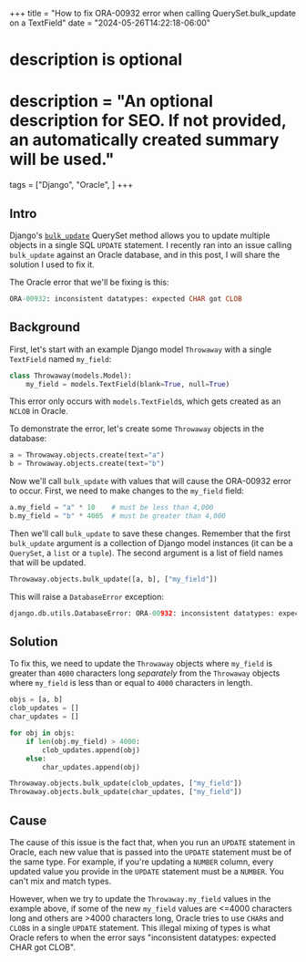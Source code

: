 +++
title = "How to fix ORA-00932 error when calling QuerySet.bulk_update on a TextField"
date = "2024-05-26T14:22:18-06:00"

#
# description is optional
#
# description = "An optional description for SEO. If not provided, an automatically created summary will be used."

tags = ["Django", "Oracle", ]
+++

## Intro

Django's [`bulk_update`](https://docs.djangoproject.com/en/4.2/ref/models/querysets/#bulk-update) QuerySet method allows you to update multiple objects in a single SQL `UPDATE` statement. I recently ran into an issue calling `bulk_update` against an Oracle database, and in this post, I will share the solution I used to fix it.

The Oracle error that we'll be fixing is this:

```sql
ORA-00932: inconsistent datatypes: expected CHAR got CLOB
```

## Background

First, let's start with an example Django model `Throwaway` with a single `TextField` named `my_field`:

```python
class Throwaway(models.Model):
    my_field = models.TextField(blank=True, null=True)
```

This error only occurs with `models.TextField`s, which gets created as an `NCLOB` in Oracle.

To demonstrate the error, let's create some `Throwaway` objects in the database:

```python
a = Throwaway.objects.create(text="a")
b = Throwaway.objects.create(text="b")
```

Now we'll call `bulk_update` with values that will cause the ORA-00932 error to occur. First, we need to make changes to the `my_field` field:

```python
a.my_field = "a" * 10    # must be less than 4,000
b.my_field = "b" * 4005  # must be greater than 4,000
```

Then we'll call `bulk_update` to save these changes. Remember that the first `bulk_update` argument is a collection of Django model instances (it can be a `QuerySet`, a `list` or a `tuple`). The second argument is a list of field names that will be updated.

```python
Throwaway.objects.bulk_update([a, b], ["my_field"])
```

This will raise a `DatabaseError` exception:

```python
django.db.utils.DatabaseError: ORA-00932: inconsistent datatypes: expected CHAR got CLOB
```

## Solution

To fix this, we need to update the `Throwaway` objects where `my_field` is greater than `4000` characters long _separately_ from the `Throwaway` objects where `my_field` is less than or equal to `4000` characters in length.

```python
objs = [a, b]
clob_updates = []
char_updates = []

for obj in objs:
    if len(obj.my_field) > 4000:
        clob_updates.append(obj)
    else:
        char_updates.append(obj)

Throwaway.objects.bulk_update(clob_updates, ["my_field"])
Throwaway.objects.bulk_update(char_updates, ["my_field"])
```

## Cause

The cause of this issue is the fact that, when you run an `UPDATE` statement in Oracle, each new value that is passed into the `UPDATE` statement must be of the same type. For example, if you're updating a `NUMBER` column, every updated value you provide in the `UPDATE` statement must be a `NUMBER`. You can't mix and match types.

However, when we try to update the `Throwaway.my_field` values in the example above, if some of the new `my_field` values are <=4000 characters long and others are >4000 characters long, Oracle tries to use `CHAR`s and `CLOB`s in a single `UPDATE` statement. This illegal mixing of types is what Oracle refers to when the error says "inconsistent datatypes: expected CHAR got CLOB".

